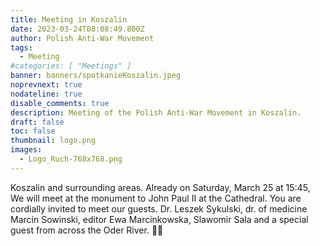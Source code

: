```yaml
---
title: Meeting in Koszalin
date: 2023-03-24T08:08:49.800Z
author: Polish Anti-War Movement
tags:
  - Meeting
#categories: [ "Meetings" ]
banner: banners/spotkanieKoszalin.jpeg
noprevnext: true
nodateline: true
disable_comments: true
description: Meeting of the Polish Anti-War Movement in Koszalin.
draft: false
toc: false
thumbnail: logo.png
images:
  - Logo_Ruch-768x768.png
---
```


Koszalin and surrounding areas. Already on Saturday, March 25 at 15:45, We will meet at the monument to John Paul II at the Cathedral. You are cordially invited to meet our guests. Dr. Leszek Sykulski, dr. of medicine Marcin Sowinski, editor Ewa Marcinkowska, Slawomir Sala and a special guest from across the Oder River. 💪😎
